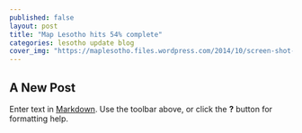 ```yaml
---
published: false
layout: post
title: "Map Lesotho hits 54% complete"
categories: lesotho update blog
cover_img: "https://maplesotho.files.wordpress.com/2014/10/screen-shot-2014-10-15-at-11-59-13.png?w=1352&h=856"
---
```


## A New Post

Enter text in [Markdown](http://daringfireball.net/projects/markdown/). Use the toolbar above, or click the **?** button for formatting help.
